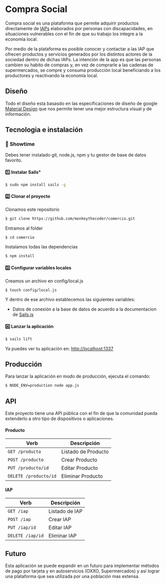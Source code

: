 # Compra Social
Compra social es una plataforma que permite adquirir productos directamente de [IAPs](https://es.wikipedia.org/wiki/Instituci%C3%B3n_de_Asistencia_Privada) elaborados por personas con discapacidades, en situaciones vulnerables  con el fin de que su trabajo los integre a la economía local.

Por medio de la plataforma es posible conocer y contactar a las IAP que ofrecen productos y servicios generados por los distintos actores de la sociedad dentro de dichas IAPs. La intención de la app es que las personas cambien su habito de compras y, en vez de comprarle a las cadenas de supermercados, se compre y consuma producción local beneficiando a los productores y reactivando la economía local.

## Diseño
Todo el diseño esta basasdo en las especificaciones de diseño de google [Material Design](http://www.google.com/design/spec/material-design/introduction.html) que nos permite tener una mejor estructura visual y de información.

## Tecnologia e instalación

### :rocket: Showtime

Debes tener instalado git, node.js, npm y tu gestor de base de datos favorito.

#### :one: Instalar Sails*

```bash
$ sudo npm install sails -g
```

#### :two: Clonar el proyecto

Clonamos este repositorio

```bash
$ git clone https://github.com/monkeythecoder/comercio.git
```

Entramos al folder
```bash
$ cd comercio
```
Instalamos todas las dependencias
```bash
$ npm install
```

#### :three: Configurar variables locales
Creamos un archivo en config/local.js

```bash
$ touch config/local.js
```

Y dentro de ese archivo establecemos las siguientes variables:
- Datos de conexión a la base de datos de acuerdo a la documentacion de [Sails.js](https://github.com/balderdashy/sails-docs/blob/master/reference/sails.config/sails.config.connections.md)  

#### :four: Lanzar la aplicación
```bash
$ sails lift
```

Ya puedes ver tu aplicación en: [http://localhost:1337](http://localhost:1337)


## Producción
Para lanzar la aplicación en modo de producción, ejecuta el comando:
```bash
$ NODE_ENV=production node app.js
```

## API
Este proyecto tiene una API pública con el fin de que la comunidad pueda extenderlo a otro tipo de dispositivos o aplicaciones.

#### Producto
|Verb|Descripción|
|-----|----------|
|```GET /producto```|Listado de Producto|
|```POST /producto```|Crear Producto|
|```PUT /producto/id```|Editar Producto |
|```DELETE /producto/id```|Eliminar Producto|

#### IAP
|Verb|Descripción|
|-----|----------|
|```GET /iap```|Listado de IAP|
|```POST /iap```|Crear IAP|
|```PUT /iap/id```|Editar IAP |
|```DELETE /iap/id```|Eliminar IAP|

## Futuro
Esta aplicación se puede expandir en un futuro para implementar métodos de pago por tarjeta y en autoservicios (OXXO, Supermercados) y así lograr una plataforma que sea utilizada por una población mas extensa.
